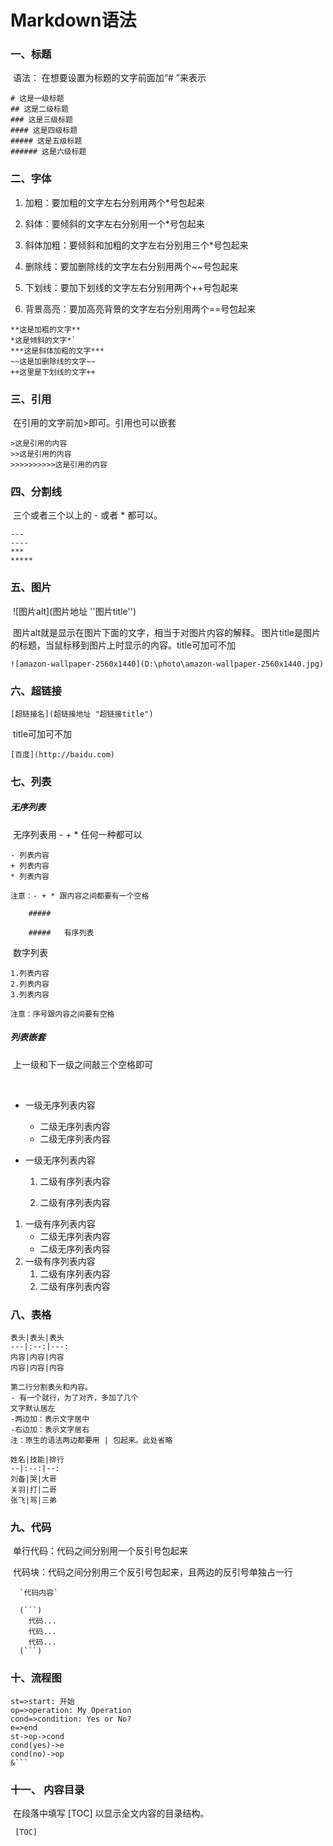 # Markdown语法

### 一、标题

​	语法： 在想要设置为标题的文字前面加“# ”来表示

```
# 这是一级标题
## 这是二级标题
### 这是三级标题
#### 这是四级标题
##### 这是五级标题
###### 这是六级标题
```



### 二、字体

1. 加粗：要加粗的文字左右分别用两个*号包起来

2. 斜体：要倾斜的文字左右分别用一个*号包起来
3. 斜体加粗：要倾斜和加粗的文字左右分别用三个*号包起来
4. 删除线：要加删除线的文字左右分别用两个~~号包起来
5. 下划线：要加下划线的文字左右分别用两个++号包起来
6. 背景高亮：要加高亮背景的文字左右分别用两个==号包起来

```
**这是加粗的文字**
*这是倾斜的文字*`
***这是斜体加粗的文字***
~~这是加删除线的文字~~
++这里是下划线的文字++
```



### 三、引用

​	在引用的文字前加>即可。引用也可以嵌套

```
>这是引用的内容
>>这是引用的内容
>>>>>>>>>>这是引用的内容
```



### 四、分割线

​	三个或者三个以上的 - 或者 * 都可以。

```
---
----
***
*****
```



### 五、图片

​	![图片alt](图片地址 ''图片title'')

​			图片alt就是显示在图片下面的文字，相当于对图片内容的解释。
​			图片title是图片的标题，当鼠标移到图片上时显示的内容。title可加可不加

```
![amazon-wallpaper-2560x1440](D:\photo\amazon-wallpaper-2560x1440.jpg)
```



### 六、超链接

	[超链接名](超链接地址 "超链接title")

​	title可加可不加

```
[百度](http://baidu.com)
```



### 七、列表



##### 	无序列表

​		无序列表用 - + * 任何一种都可以

```
- 列表内容
+ 列表内容
* 列表内容

注意：- + * 跟内容之间都要有一个空格
```

		##### 	

		##### 	有序列表

​		数字列表

```
1.列表内容
2.列表内容
3.列表内容

注意：序号跟内容之间要有空格
```



##### 	列表嵌套

​		上一级和下一级之间敲三个空格即可

​	

- 一级无序列表内容

  - 二级无序列表内容
  - 二级无序列表内容

- 一级无序列表内容

  1. 二级有序列表内容

  2. 二级有序列表内容

     

1. 一级有序列表内容
   - 二级无序列表内容
   - 二级无序列表内容
2. 一级有序列表内容
   1. 二级有序列表内容
   2. 二级有序列表内容



### 八、表格

```
表头|表头|表头
---|:--:|---:
内容|内容|内容
内容|内容|内容

第二行分割表头和内容。
- 有一个就行，为了对齐，多加了几个
文字默认居左
-两边加：表示文字居中
-右边加：表示文字居右
注：原生的语法两边都要用 | 包起来。此处省略
```



```
姓名|技能|排行
--|:--:|--:
刘备|哭|大哥
关羽|打|二哥
张飞|骂|三弟
```



### 九、代码

​	单行代码：代码之间分别用一个反引号包起来

​	代码块：代码之间分别用三个反引号包起来，且两边的反引号单独占一行

```
  `代码内容`
  
  (```)
  	代码...
  	代码...
  	代码...
  (```)
```



### 十、流程图

```flow
st=>start: 开始
op=>operation: My Operation
cond=>condition: Yes or No?
e=>end
st->op->cond
cond(yes)->e
cond(no)->op
&```
```



### 十一、 内容目录

​	在段落中填写 [TOC] 以显示全文内容的目录结构。

```
 [TOC]
```

 